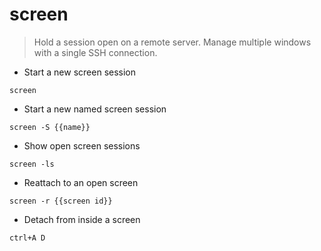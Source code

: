 # screen

> Hold a session open on a remote server. Manage multiple windows with a single SSH connection.

- Start a new screen session

`screen`

- Start a new named screen session

`screen -S {{name}}`

- Show open screen sessions

`screen -ls`

- Reattach to an open screen

`screen -r {{screen id}}`

- Detach from inside a screen

`ctrl+A D`

